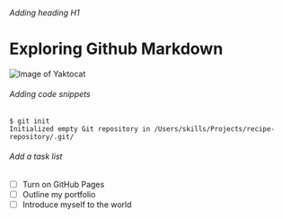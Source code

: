 ###### Adding heading H1
# Exploring Github Markdown
![Image of Yaktocat](https://octodex.github.com/images/yaktocat.png)

###### Adding code snippets

```
$ git init
Initialized empty Git repository in /Users/skills/Projects/recipe-repository/.git/

```
###### Add a task list

- [ ] Turn on GitHub Pages
- [ ] Outline my portfolio
- [ ] Introduce myself to the world
